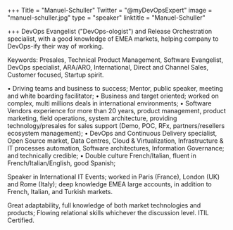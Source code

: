﻿+++
Title = "Manuel-Schuller"
Twitter = "@myDevOpsExpert"
image = "manuel-schuller.jpg"
type = "speaker"
linktitle = "Manuel-Schuller"

+++
DevOps Evangelist ("DevOps-ologist") and Release Orchestration specialist, with a good knowledge of EMEA markets, helping company to DevOps-ify their way of working.

Keywords: Presales, Technical Product Management, Software Evangelist, DevOps specialist, ARA/ARO, International, Direct and Channel Sales, Customer focused, Startup spirit.

• Driving teams and business to success; Mentor, public speaker, meeting and white boarding facilitator;
• Business and target oriented; worked on complex, multi millions deals in international environments;
• Software Vendors experience for more than 20 years, product management, product marketing, field operations, system architecture, providing technology/presales for sales support (Demo, POC, RFx, partners/resellers ecosystem management);
• DevOps and Continuous Delivery specialist, Open Source market, Data Centres, Cloud & Virtualization, Infrastructure & IT processes automation, Software architectures, Information Governance; and technically credible;
• Double culture French/Italian, fluent in French/Italian/English, good Spanish;

Speaker in International IT Events; worked in Paris (France), London (UK) and Rome (Italy); deep knowledge EMEA large accounts, in addition to French, Italian, and Turkish markets.

Great adaptability, full knowledge of both market technologies and products;
Flowing relational skills whichever the discussion level.
ITIL Certified.
